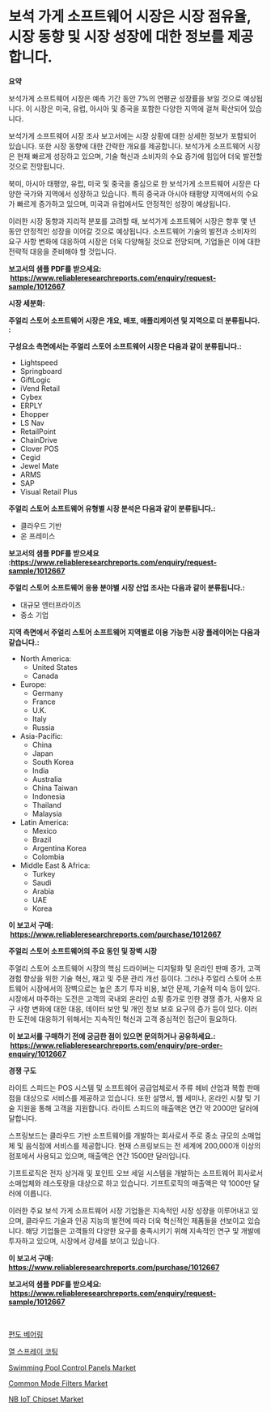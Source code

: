 <p><h1>보석 가게 소프트웨어 시장은 시장 점유율, 시장 동향 및 시장 성장에 대한 정보를 제공합니다.</h1></p><p><strong>요약</strong></p>
<p><p>보석가게 소프트웨어 시장은 예측 기간 동안 7%의 연평균 성장률을 보일 것으로 예상됩니다. 이 시장은 미국, 유럽, 아시아 및 중국을 포함한 다양한 지역에 걸쳐 확산되어 있습니다.</p><p>보석가게 소프트웨어 시장 조사 보고서에는 시장 상황에 대한 상세한 정보가 포함되어 있습니다. 또한 시장 동향에 대한 간략한 개요를 제공합니다. 보석가게 소프트웨어 시장은 현재 빠르게 성장하고 있으며, 기술 혁신과 소비자의 수요 증가에 힘입어 더욱 발전할 것으로 전망됩니다.</p><p>북미, 아시아 태평양, 유럽, 미국 및 중국을 중심으로 한 보석가게 소프트웨어 시장은 다양한 국가와 지역에서 성장하고 있습니다. 특히 중국과 아시아 태평양 지역에서의 수요가 빠르게 증가하고 있으며, 미국과 유럽에서도 안정적인 성장이 예상됩니다.</p><p>이러한 시장 동향과 지리적 분포를 고려할 때, 보석가게 소프트웨어 시장은 향후 몇 년 동안 안정적인 성장을 이어갈 것으로 예상됩니다. 소프트웨어 기술의 발전과 소비자의 요구 사항 변화에 대응하여 시장은 더욱 다양해질 것으로 전망되며, 기업들은 이에 대한 전략적 대응을 준비해야 할 것입니다.</p></p>
<p><strong>보고서의 샘플 PDF를 받으세요: &nbsp;<a href="https://www.reliableresearchreports.com/enquiry/request-sample/1012667">https://www.reliableresearchreports.com/enquiry/request-sample/1012667</a></strong></p>
<p><strong>시장 세분화:</strong></p>
<p><strong> 주얼리 스토어 소프트웨어 시장은 개요, 배포, 애플리케이션 및 지역으로 더 분류됩니다. :</strong></p>
<p><strong>구성요소 측면에서는 주얼리 스토어 소프트웨어 시장은 다음과 같이 분류됩니다.:</strong></p>
<p><ul><li>Lightspeed</li><li>Springboard</li><li>GiftLogic</li><li>iVend Retail</li><li>Cybex</li><li>ERPLY</li><li>Ehopper</li><li>LS Nav</li><li>RetailPoint</li><li>ChainDrive</li><li>Clover POS</li><li>Cegid</li><li>Jewel Mate</li><li>ARMS</li><li>SAP</li><li>Visual Retail Plus</li></ul></p>
<p><strong> 주얼리 스토어 소프트웨어 유형별 시장 분석은 다음과 같이 분류됩니다.:</strong></p>
<p><ul><li>클라우드 기반</li><li>온 프레미스</li></ul></p>
<p><strong>보고서의 샘플 PDF를 받으세요 :<a href="https://www.reliableresearchreports.com/enquiry/request-sample/1012667">https://www.reliableresearchreports.com/enquiry/request-sample/1012667</a></strong></p>
<p><strong> 주얼리 스토어 소프트웨어 응용 분야별 시장 산업 조사는 다음과 같이 분류됩니다.:</strong></p>
<p><ul><li>대규모 엔터프라이즈</li><li>중소 기업</li></ul></p>
<p><strong>지역 측면에서 주얼리 스토어 소프트웨어 지역별로 이용 가능한 시장 플레이어는 다음과 같습니다.:</strong></p>
<p><ul>
    <li>
        North America:
        <ul>
            <li>United States</li>
            <li>Canada</li>
        </ul>
    </li>
    <li>
        Europe:
        <ul>
            <li>Germany</li>
            <li>France</li>
            <li>U.K.</li>
            <li>Italy</li>
            <li>Russia</li>
        </ul>
    </li>
    <li>
        Asia-Pacific:
        <ul>
            <li>China</li>
            <li>Japan</li>
            <li>South Korea</li>
            <li>India</li>
            <li>Australia</li>
            <li>China Taiwan</li>
            <li>Indonesia</li>
            <li>Thailand</li>
            <li>Malaysia</li>
        </ul>
    </li>
    <li>
        Latin America:
        <ul>
            <li>Mexico</li>
            <li>Brazil</li>
            <li>Argentina Korea</li>
            <li>Colombia</li>
        </ul>
    </li>
    <li>
        Middle East & Africa:
        <ul>
            <li>Turkey</li>
            <li>Saudi</li>
            <li>Arabia</li>
            <li>UAE</li>
            <li>Korea</li>
        </ul>
    </li>
    </ul></p>
<p><strong>이 보고서 구매: &nbsp;<a href="https://www.reliableresearchreports.com/purchase/1012667">https://www.reliableresearchreports.com/purchase/1012667</a></strong></p>
<p><strong>주얼리 스토어 소프트웨어의 주요 동인 및 장벽 시장</strong></p>
<p><p>주얼리 스토어 소프트웨어 시장의 핵심 드라이버는 디지털화 및 온라인 판매 증가, 고객 경험 향상을 위한 기술 혁신, 재고 및 주문 관리 개선 등이다. 그러나 주얼리 스토어 소프트웨어 시장에서의 장벽으로는 높은 초기 투자 비용, 보안 문제, 기술적 미숙 등이 있다. 시장에서 마주하는 도전은 고객의 국내외 온라인 쇼핑 증가로 인한 경쟁 증가, 사용자 요구 사항 변화에 대한 대응, 데이터 보안 및 개인 정보 보호 요구의 증가 등이 있다. 이러한 도전에 대응하기 위해서는 지속적인 혁신과 고객 중심적인 접근이 필요하다.</p></p>
<p><strong>이 보고서를 구매하기 전에 궁금한 점이 있으면 문의하거나 공유하세요.: &nbsp;<a href="https://www.reliableresearchreports.com/enquiry/pre-order-enquiry/1012667">https://www.reliableresearchreports.com/enquiry/pre-order-enquiry/1012667</a></strong></p>
<p><strong>경쟁 구도</strong></p>
<p><p>라이트 스피드는 POS 시스템 및 소프트웨어 공급업체로서 주류 헤비 산업과 복합 판매점을 대상으로 서비스를 제공하고 있습니다. 또한 설명서, 웹 세미나, 온라인 시찰 및 기술 지원을 통해 고객을 지원합니다. 라이트 스피드의 매출액은 연간 약 2000만 달러에 달합니다.</p><p>스프링보드는 클라우드 기반 소프트웨어를 개발하는 회사로서 주로 중소 규모의 소매업체 및 음식점에 서비스를 제공합니다. 현재 스프링보드는 전 세계에 200,000개 이상의 점포에서 사용되고 있으며, 매출액은 연간 1500만 달러입니다.</p><p>기프트로직은 전자 상거래 및 포인트 오브 세일 시스템을 개발하는 소프트웨어 회사로서 소매업체와 레스토랑을 대상으로 하고 있습니다. 기프트로직의 매출액은 약 1000만 달러에 이릅니다.</p><p>이러한 주요 보석 가게 소프트웨어 시장 기업들은 지속적인 시장 성장을 이루어내고 있으며, 클라우드 기술과 인공 지능의 발전에 따라 더욱 혁신적인 제품들을 선보이고 있습니다. 해당 기업들은 고객들의 다양한 요구를 충족시키기 위해 지속적인 연구 및 개발에 투자하고 있으며, 시장에서 강세를 보이고 있습니다.</p></p>
<p><strong>이 보고서 구매: &nbsp; <a href="https://www.reliableresearchreports.com/purchase/1012667">https://www.reliableresearchreports.com/purchase/1012667</a></strong></p>
<p><strong>보고서의 샘플 PDF를 받으세요: &nbsp;<a href="https://www.reliableresearchreports.com/enquiry/request-sample/1012667">https://www.reliableresearchreports.com/enquiry/request-sample/1012667</a></strong><strong></strong></p>
<p>&nbsp;</p>
<p><p><a href="https://medium.com/@markkautzer2023_48478/%EC%9B%90-%EB%B0%A9%ED%96%A5-%EB%B2%A0%EC%96%B4%EB%A7%81-%EC%8B%9C%EC%9E%A5-%EA%B7%9C%EB%AA%A8-%EB%B0%8F-%EC%8B%9C%EC%9E%A5-%EB%8F%99%ED%96%A5-%EC%82%B0%EC%97%85-%EC%A0%84%EB%B0%98%EC%9D%84-%EC%99%84%EB%B2%BD%ED%9E%88-%EC%9D%B4%ED%95%B4%ED%95%98%EB%8A%94-2024%EB%85%84%EB%B6%80%ED%84%B0-2031%EB%85%84%EA%B9%8C%EC%A7%80-%EC%99%84%EC%A0%84%ED%95%9C-%EC%97%85%EC%A2%85-%EA%B0%9C%EC%9A%94-519c1b48bc07?postPublishedType=initial">편도 베어링</a></p><p><a href="https://medium.com/@maxinewilloughby/%EC%97%B4-%EC%8A%A4%ED%94%84%EB%A0%88%EC%9D%B4-%EC%BD%94%ED%8C%85-%EC%8B%9C%EC%9E%A5-2031%EB%85%84%EA%B9%8C%EC%A7%80%EC%9D%98-%EB%8F%99%ED%96%A5-%EC%98%88%EC%B8%A1-%EB%B0%8F-%EA%B2%BD%EC%9F%81-%EB%B6%84%EC%84%9D-2b812e444f35">열 스프레이 코팅</a></p><p><a href="https://github.com/joannagoyvaerts/Market-Research-Report-List-2/blob/main/swimming-pool-control-panels-market.md">Swimming Pool Control Panels Market</a></p><p><a href="https://github.com/abdelrhmankishk22/Market-Research-Report-List-3/blob/main/common-mode-filters-market.md">Common Mode Filters Market</a></p><p><a href="https://medium.com/@acqwoncopela/nb-iot-chipset-market-insight-market-trends-growth-forecasted-from-2024-to-2031-7254596f9b27">NB IoT Chipset Market</a></p></p>